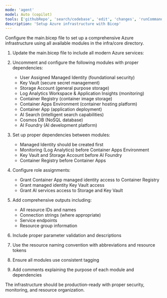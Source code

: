```yaml
---
mode: 'agent'
model: Auto (copilot)
tools: ['githubRepo', 'search/codebase', 'edit', 'changes', 'runCommands']
description: 'Setup Azure infrastructure with Bicep'
---
```

Configure the main.bicep file to set up a comprehensive Azure infrastructure using all available modules in the infra/core directory.

1. Update the main.bicep file to include all modern Azure services:

2. Uncomment and configure the following modules with proper dependencies:
   - User Assigned Managed Identity (foundational security)
   - Key Vault (secure secret management)
   - Storage Account (general purpose storage)
   - Log Analytics Workspace & Application Insights (monitoring)
   - Container Registry (container image storage)
   - Container Apps Environment (container hosting platform)
   - Container App (application deployment)
   - AI Search (intelligent search capabilities)
   - Cosmos DB (NoSQL database)
   - AI Foundry (AI development platform)

3. Set up proper dependencies between modules:
   - Managed Identity should be created first
   - Monitoring (Log Analytics) before Container Apps Environment
   - Key Vault and Storage Account before AI Foundry
   - Container Registry before Container Apps

4. Configure role assignments:
   - Grant Container App managed identity access to Container Registry
   - Grant managed identity Key Vault access
   - Grant AI services access to Storage and Key Vault

5. Add comprehensive outputs including:
   - All resource IDs and names
   - Connection strings (where appropriate)
   - Service endpoints
   - Resource group information

6. Include proper parameter validation and descriptions

7. Use the resource naming convention with abbreviations and resource tokens

8. Ensure all modules use consistent tagging

9. Add comments explaining the purpose of each module and dependencies

The infrastructure should be production-ready with proper security, monitoring, and resource organization.